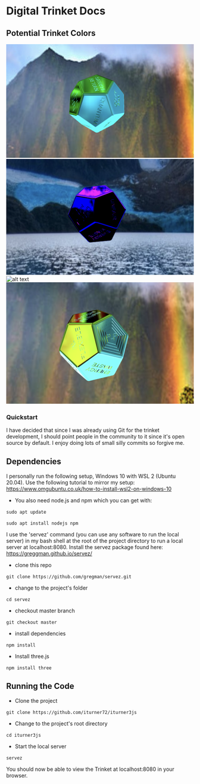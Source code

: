 # Digital Trinket Docs

## Potential Trinket Colors
![alt text](./styles/colors/mystic_seafoam_green.png)
![alt text](./styles/colors/violet.png)
![alt text](./styles/colors/dark_green.png)
![alt text](./styles/colors/sea_green.png)

### Quickstart
I have decided that since I was already using Git for the trinket development,
I should point people in the community to it since it's open source by default.
I enjoy doing lots of small silly commits so forgive me.

## Dependencies
I personally run the following setup, Windows 10 with WSL 2 (Ubuntu 20.04).
Use the following tutorial to mirror my setup:
https://www.omgubuntu.co.uk/how-to-install-wsl2-on-windows-10

* You also need node.js and npm which you can get with:
```
sudo apt update
```
```
sudo apt install nodejs npm
```

I use the 'servez' command (you can use any software to run the local server)
in my bash shell at the root of the project directory to run a local server at
localhost:8080. Install the servez package found here:
https://greggman.github.io/servez/
* clone this repo
```
git clone https://github.com/gregman/servez.git
```
* change to the project's folder
```
cd servez
```
* checkout master branch
```
git checkout master
```
* install dependencies
```
npm install
```
* Install three.js
```
npm install three
```

## Running the Code
* Clone the project
```
git clone https://github.com/iturner72/iturner3js
```
* Change to the project's root directory
```
cd iturner3js
```
* Start the local server
```
servez
```
You should now be able to view the Trinket at localhost:8080 in your browser.





